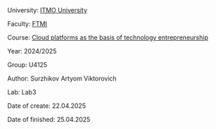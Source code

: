 University: [ITMO University](https://itmo.ru/ru/) 

Faculty: [FTMI](https://ftmi.itmo.ru) 

Course: [Cloud platforms as the basis of technology entrepreneurship](https://itmo-ict-faculty.github.io/cloud-platforms-as-the-basis-of-technology-entrepreneurship/) 

Year: 2024/2025 

Group: U4125 

Author: Surzhikov Artyom Viktorovich

Lab: Lab3

Date of create: 22.04.2025 

Date of finished: 25.04.2025
